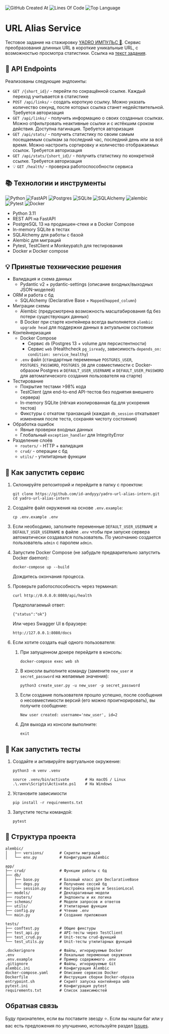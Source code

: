 ![GitHub Created At](https://img.shields.io/github/created-at/id-andyyy/yadro-url-alias-intern?style=flat&color=1E22AA)
![Lines Of Code](https://tokei.rs/b1/github/id-andyyy/yadro-url-alias-intern?style=flat&category=code&color=A3B43A)
![Top Language](https://img.shields.io/github/languages/top/id-andyyy/yadro-url-alias-intern?style=flat)

# URL Alias Service

Тестовое задание на стажировку [YADRO ИМПУЛЬС&nbsp;&#127775;](https://edu.yadro.com/impulse/). Cервис преобразования длинных URL в короткие уникальные URL, c возможностью просмотра статистики. Ссылка на [текст задания](https://docs.google.com/document/d/18e3rqR9rEGgIW7lrWc6WYCMidNB-2DbB/edit?usp=sharing&ouid=107124781228306455180&rtpof=true&sd=true).

## &#128268;&nbsp;API Endpoints

Реализованы следующие эндпоинты:

- `GET /{short_id}/` - перейти по сокращённой ссылке. Каждый переход учитывается в статистике
- `POST /api/links/` - создать короткую ссылку. Можно указать количество секунд, после которых ссылка станет недействительной. Требуется авторизация
- `GET /api/links/` - получить информацию о своих созданных ссылках. Можно отфильтровать неактивные ссылки и с истёкшим сроком действия. Доступна пагинация. Требуется авторизация
- `GET /api/stats/` - получить статистику по своим самым посещаемым ссылкам за последний час, последний день или за всё время. Можно настроить сортировку и количество отображаемых ссылок. Требуется авторизация
- `GET /api/stats/{short_id}/` - получить статистику по конкретной ссылке. Требуется авторизация
- &#128161;&nbsp;`GET /health/` - проверка работоспособности сервиса

## &#128218;&nbsp;Технологии и инструменты

![Python](https://img.shields.io/badge/python-3670A0?style=for-the-badge&logo=python&logoColor=ffffff)
![FastAPI](https://img.shields.io/badge/FastAPI-005571?style=for-the-badge&logo=fastapi&color=009485&logoColor=white)
![Postgres](https://img.shields.io/badge/postgres-%23316192.svg?style=for-the-badge&logo=postgresql&logoColor=white)
![SQLite](https://img.shields.io/badge/sqlite-%2307405e.svg?style=for-the-badge&logo=sqlite&logoColor=white)
![SQLAlchemy](https://img.shields.io/badge/sqlalchemy-%ff2f2e.svg?style=for-the-badge&logo=sqlalchemy&logoColor=white&color=ff2f2e)
![alembic](https://img.shields.io/badge/alembic-%230db7ed.svg?style=for-the-badge&logo=alembic&logoColor=white&color=black)
![Pytest](https://img.shields.io/badge/pytest-%23ffffff.svg?style=for-the-badge&logo=pytest&logoColor=2f9fe3)
![Docker](https://img.shields.io/badge/docker-%230db7ed.svg?style=for-the-badge&logo=docker&logoColor=white)

- Python 3.11
- REST API на FastAPI
- PostgreSQL 13 на продакшен-стеке и в Docker Compose
- In-memory SQLite в тестах
- SQLAlchemy для работы с базой
- Alembic для миграций
- Pytest, TestClient и Monkeypatch для тестирования
- Docker и Docker compose

## &#128161;&nbsp;Принятые технические решения

- Валидация и схема данных
    - Pydantic v2 + pydantic-settings (описание входных/выходных JSON-моделей)
- ORM и работа с бд
    - SQLAlchemy (Declarative Base + `Mapped`/`mapped_column`)
- Миграции схемы
    - Alembic (предусмотрена возможность масштабирования бд без потери существующих данных)
    - В Docker при старте контейнера всегда выполняется `alembic upgrade head` для поддержки данных в актуальном состоянии
- Контейнеризация
    - Docker Compose
        - Сервис `db` (Postgres 13 + volume для персистентности)
        - Сервис `web` (Healthcheck `pg_isready`, зависимость `depends_on: condition: service_healthy`)
    - `.env` файл (стандартные переменные `POSTGRES_USER`, `POSTGRES_PASSWORD`, `POSTGRES_DB` для совместимости с Docker-образом Postgres и `DEFAULT_USER_USERNAME` и `DEFAULT_USER_PASSWORD` для автоматического создания пользователя на старте)
- Тестирование
    - Покрытие тестами >98% кода
    - TestClient (для end-to-end API-тестов без поднятия внешнего сервера)
    - In-memory SQLite (лёгкая изолированная бд для ускорения тестов)
    - Фикстуры с откатом транзакций (каждая `db_session` откатывает изменения после теста, сохраняя чистоту состояния)
- Обработка ошибок
    - Явные проверки входных данных
    - Глобальный `exception_handler` для IntegrityError
- Разделение слоёв
    - `routers/` - HTTP + валидация
    - `crud/` - операции с бд
    - `utils/` - утилитарные функции

## &#128640;&nbsp;Как запустить сервис

1. Склонируйте репозиторий и перейдите в папку с проектом:
    ```
    git clone https://github.com/id-andyyy/yadro-url-alias-intern.git
    cd yadro-url-alias-intern
    ```

2. Создайте файл окружения на основе `.env.example`:
    ```
    cp .env.example .env
    ```

3. Если необходимо, заполните переменные `DEFAULT_USER_USERNAME` и `DEFAULT_USER_USERNAME` в файле `.env` чтобы при запуске сервера автоматически создавался пользователь. По умолчанию создается пользователь `admin` с паролем `admin`.

3. Запустите Docker Compose (не забудьте предварительно запустить Docker daemon):
    ```
    docker-compose up --build
    ```
    Дождитесь окончания процесса.

4. Проверьте работоспособность через терминал:
    ```
    curl http://0.0.0.0:8080/api/health
    ```
    
    Предполагаемый ответ:

    ```
    {"status":"ok"}
    ```

    Или через Swagger UI в браузере:

    ```
    http://127.0.0.1:8080/docs
    ```

5. Если хотите создать ещё одного пользователя:
    
    1. При запущенном докере перейдите в консоль:
        ```
        docker-compose exec web sh
        ```
    
    2. В консоли выполните команду (замените `new_user` и `secret_password` на желаемые значения):
        ```
        python3 create_user.py -u new_user -p secret_password
        ```
    
    3. Если создание пользователя прошло успешно, после сообщения о несовместимости версий (его можно проигнорировать), вы получите сообщение:
        ```
        New user created: username='new_user', id=2
        ```

    4. Для выхода из консоли выполните:
        ```
        exit
        ```

## 	&#129514;&nbsp;Как запустить тесты

1. Создайте и активируйте виртуальное окружение:
    ```
    python3 -m venv .venv

    source .venv/bin/activate       # На macOS / Linux
    .\.venv\Scripts\Activate.ps1    # На Windows
    ```

2. Установите зависимости
    ```
    pip install -r requirements.txt
    ```

3. Запустите тесты командой:
    ```
    pytest
    ```

## &#128221;&nbsp;Структура проекта

```
alembic/
│   ├── versions/       # Скрипты миграций
│   └── env.py          # Конфигурация Alembic

app/
├── crud/               # Функции работы с бд
├── db/
│   ├── base.py         # Базовый класс для DeclarativeBase
│   ├── deps.py         # Получение сессий бд
│   └── session.py      # Настройка engine и SessionLocal
├── models/             # Декларативные модели
├── routers/            # Эндпоинты и их логика
├── schemas/            # Модели запросов и ответов
├── utils/              # Утилитарные функции
├── config.py           # Чтение .env
└── main.py             # Создание приложения

tests/
├── conftest.py         # Общие фикстуры
├── test_api.py         # API-тесты через TestClient
├── test_crud.py        # Unit-тесты crud-функций
└── test_utils.py       # Unit-тесты утилитарных функций

.dockerignore           # Файлы, игнорируемые Docker
.env                    # Локальные переменные окружения
.env.example            # Пример содержимого .env
.gitignore              # Файлы, игнорируемые Git
alembic.ini             # Конфигурация Alembic
docker-compose.yaml     # Описание сервисов Docker
Dockerfile              # Инструкция сборки Docker-образа
entrypoint.sh           # Скрипт запуска контейнера web
pytest.ini              # Конфигурация pytest
requirements.txt        # Список зависимостей
```

## Обратная связь

Буду признателен, если вы поставите звезду&nbsp;&#11088;. Если вы нашли баг или у вас есть предложения по улучшению, используйте раздел [Issues](https://github.com/id-andyyy/yadro-url-alias-intern/issues).